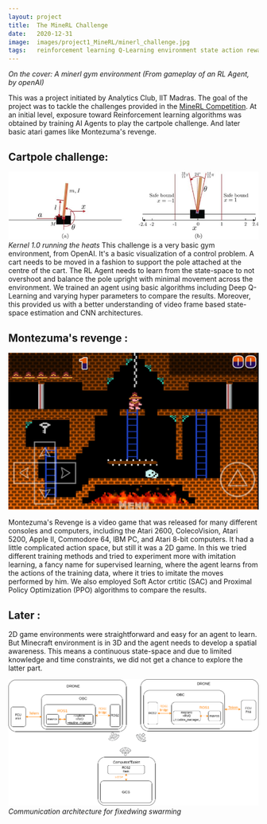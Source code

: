 ```yaml
---
layout: project
title:  The MineRL Challenge
date:   2020-12-31
image:  images/project1_MineRL/minerl_challenge.jpg
tags:   reinforcement learning Q-Learning environment state action rewards actor-critic policy 
---
```

*On the cover: A minerl gym environment (From gameplay of an RL Agent, by openAI)*

This was a project initiated by Analytics Club, IIT Madras. The goal of the project was to tackle the challenges provided in the [MineRL Competition](https://www.aicrowd.com/challenges/neurips-2022-minerl-basalt-competition). At an initial level, exposure toward Reinforcement learning algorithms was obtained by training AI Agents to play the cartpole challenge. And later basic atari games like Montezuma's revenge.


## Cartpole challenge:
![team](/images/project_MineRL/cartpole.png)
*Kernel 1.0 running the heats*
This challenge is a very basic gym environment, from OpenAI. It's a basic visualization of a control problem. A cart needs to be moved in a fashion to support the pole attached at the centre of the cart. The RL Agent needs to learn from the state-space to not overshoot and balance the pole upright with minimal movement across the environment. We trained an agent using basic algorithms including Deep Q-Learning and varying hyper parameters to compare the results. Moreover, this provided us with a better understanding of video frame based state-space estimation and CNN architectures.

## Montezuma's revenge :
![team](/images/project_MineRL/montezuma.jpg)

Montezuma's Revenge is a video game that was released for many different consoles and computers, including the Atari 2600, ColecoVision, Atari 5200, Apple II, Commodore 64, IBM PC, and Atari 8-bit computers. It had a little complicated action space, but still it was a 2D game. In this we tried different training methods and tried to experiment more with imitation learning, a fancy name for supervised learning, where the agent learns from the actions of the training data, where it tries to imitate the moves performed by him. We also employed Soft Actor crtitic (SAC) and Proximal Policy Optimization (PPO) algorithms to compare the results.

## Later :
2D game environments were straightforward and easy for an agent to learn. But Minecraft environment is in 3D and the agent needs to develop a spatial awareness. This means a continuous state-space and due to limited knowledge and time constraints, we did not get a chance to explore the latter part. 

![alt](/images/project10/comm_architecture.png)
*Communication architecture for fixedwing swarming*
